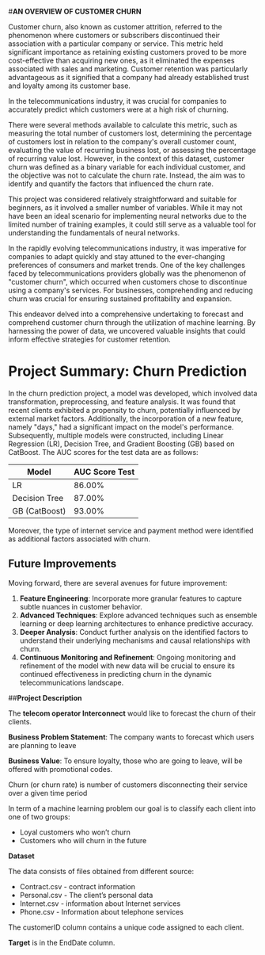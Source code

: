 #**AN OVERVIEW OF CUSTOMER CHURN**

Customer churn, also known as customer attrition, referred to the phenomenon where customers or subscribers discontinued their association with a particular company or service. This metric held significant importance as retaining existing customers proved to be more cost-effective than acquiring new ones, as it eliminated the expenses associated with sales and marketing. Customer retention was particularly advantageous as it signified that a company had already established trust and loyalty among its customer base.

In the telecommunications industry, it was crucial for companies to accurately predict which customers were at a high risk of churning.

There were several methods available to calculate this metric, such as measuring the total number of customers lost, determining the percentage of customers lost in relation to the company's overall customer count, evaluating the value of recurring business lost, or assessing the percentage of recurring value lost. However, in the context of this dataset, customer churn was defined as a binary variable for each individual customer, and the objective was not to calculate the churn rate. Instead, the aim was to identify and quantify the factors that influenced the churn rate.

This project was considered relatively straightforward and suitable for beginners, as it involved a smaller number of variables. While it may not have been an ideal scenario for implementing neural networks due to the limited number of training examples, it could still serve as a valuable tool for understanding the fundamentals of neural networks.

In the rapidly evolving telecommunications industry, it was imperative for companies to adapt quickly and stay attuned to the ever-changing preferences of consumers and market trends. One of the key challenges faced by telecommunications providers globally was the phenomenon of "customer churn", which occurred when customers chose to discontinue using a company's services. For businesses, comprehending and reducing churn was crucial for ensuring sustained profitability and expansion.

This endeavor delved into a comprehensive undertaking to forecast and comprehend customer churn through the utilization of machine learning. By harnessing the power of data, we uncovered valuable insights that could inform effective strategies for customer retention.



# Project Summary: Churn Prediction

In the churn prediction project, a model was developed, which involved data transformation, preprocessing, and feature analysis. It was found that recent clients exhibited a propensity to churn, potentially influenced by external market factors. Additionally, the incorporation of a new feature, namely "days," had a significant impact on the model's performance. Subsequently, multiple models were constructed, including Linear Regression (LR), Decision Tree, and Gradient Boosting (GB) based on CatBoost. The AUC scores for the test data are as follows:

| Model         | AUC Score Test |
| ------------- | -------------- |
| LR            | 86.00%         |
| Decision Tree | 87.00%         |
| GB (CatBoost) | 93.00%         |

Moreover, the type of internet service and payment method were identified as additional factors associated with churn.

## Future Improvements

Moving forward, there are several avenues for future improvement:

1. **Feature Engineering**: Incorporate more granular features to capture subtle nuances in customer behavior.
2. **Advanced Techniques**: Explore advanced techniques such as ensemble learning or deep learning architectures to enhance predictive accuracy.
3. **Deeper Analysis**: Conduct further analysis on the identified factors to understand their underlying mechanisms and causal relationships with churn.
4. **Continuous Monitoring and Refinement**: Ongoing monitoring and refinement of the model with new data will be crucial to ensure its continued effectiveness in predicting churn in the dynamic telecommunications landscape.


##**Project Description**

The **telecom operator Interconnect** would like to forecast the churn of their clients.

**Business Problem Statement**: The company wants to forecast which users are planning to leave

**Business Value**: To ensure loyalty, those who are going to leave, will be offered with promotional codes.

Churn (or churn rate) is number of customers disconnecting their service over a given time period

In term of a machine learning problem our goal is to classify each client into one of two groups:



* Loyal customers who won’t churn
* Customers who will churn in the future

**Dataset**

The data consists of files obtained from different source:



* Contract.csv - contract information
* Personal.csv - The client’s personal data
* Internet.csv - information about Internet services
* Phone.csv - Information about telephone services

The customerID column contains a unique code assigned to each client.

**Target** is in the EndDate column.
